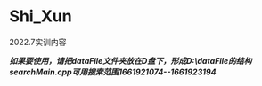 # Shi_Xun
2022.7实训内容

***如果要使用，请把dataFile文件夹放在D盘下，形成D:\dataFile的结构***
***searchMain.cpp可用搜索范围1661921074--1661923194***
